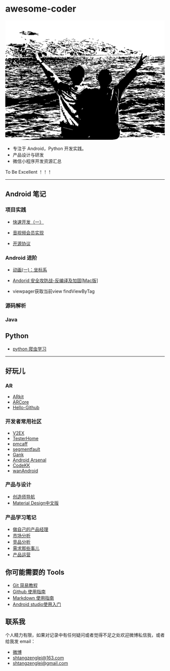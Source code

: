 # awesome-coder





![失意不灰心，得意莫忘形](https://github.com/MrLeion/awesome-coder/blob/master/fallinLover.png)


- 专注于 Android，Python 开发实践。
- 产品设计与研发
- 微信小程序开发资源汇总

To Be Excellent ！！！

-------------------

## Android 笔记


### 项目实践

- [快速开发（一）](https://github.com/MrLeion/awesome-coder/blob/master/journey/android/%5BAndroidDev-%E7%B3%BB%E5%88%97%5D-%E5%BF%AB%E9%80%9F%E5%BC%80%E5%8F%91%EF%BC%88%E4%B8%80%EF%BC%89.md)


- [音视频会员实现](https://github.com/MrLeion/awesome-coder/blob/master/journey/android/%E9%9F%B3%E8%A7%86%E9%A2%91%E4%BC%9A%E5%91%98%E5%AE%9E%E7%8E%B0.md)


- [开源协议](https://github.com/MrLeion/awesome-coder/blob/master/journey/android/%E5%BC%80%E6%BA%90%E5%8D%8F%E8%AE%AE.md)

### Android 进阶

- [动画(一)：坐标系](https://github.com/MrLeion/awesome-coder/blob/master/journey/android/%5BAndroid%5D%E8%87%AA%E5%AE%9A%E4%B9%89View(%E4%B8%80)%EF%BC%9A%E5%9D%90%E6%A0%87%E7%B3%BB.md)

- [Andorid 安全攻防战-反编译及加固[Mac版]](https://github.com/MrLeion/awesome-coder/blob/master/journey/android/-Andorid-%E5%AE%89%E5%85%A8%E6%94%BB%E9%98%B2%E6%88%98-%E5%8F%8D%E7%BC%96%E8%AF%91%E5%8F%8A%E5%8A%A0%E5%9B%BA%5BMac%E7%89%88%5D.md)

-  viewpager获取当前view
findViewByTag


### 源码解析


### Java 












## Python

- [python 爬虫学习](https://github.com/lining0806/PythonSpiderNotes)


-------------------


## 好玩儿

### AR

- [ARkit](https://developer.apple.com/arkit/)
- [ARCore](https://github.com/google-ar/arcore-android-sdk)
- [Hello-Github](https://github.com/521xueweihan/HelloGitHub)


### 开发者常用社区
- [V2EX](https://www.v2ex.com)
- [TesterHome](https://testerhome.com/)
- [pmcaff](https://www.pmcaff.com/)
- [segmentfault](https://segmentfault.com/)
- [Gank](http://gank.io/)
- [Android Arsenal](https://android-arsenal.com/)
- [CodeKK](http://p.codekk.com/)
- [wanAndroid](http://wanandroid.com/index/)


### 产品与设计

- [创造师导航](http://chuangzaoshi.com/)
- [Material Design中文版](https://www.mdui.org/design/)



### 产品学习笔记

- [做自己的产品经理](https://github.com/MrLeion/awesome-coder/blob/master/%E7%94%9F%E6%B4%BB%E5%90%AF%E7%A4%BA%E5%BD%95/%E4%BA%A7%E5%93%81/%5B%E4%BA%A7%E5%93%81%E5%AD%A6%E4%B9%A0%5D%E5%81%9A%E8%87%AA%E5%B7%B1%E7%9A%84%E4%BA%A7%E5%93%81%E7%BB%8F%E7%90%86.md)
- [市场分析](https://github.com/MrLeion/awesome-coder/blob/master/%E7%94%9F%E6%B4%BB%E5%90%AF%E7%A4%BA%E5%BD%95/%E4%BA%A7%E5%93%81/%5B%E4%BA%A7%E5%93%81%E5%AD%A6%E4%B9%A0%5D%E5%B8%82%E5%9C%BA%E5%88%86%E6%9E%90.md)
- [竞品分析](https://github.com/MrLeion/awesome-coder/blob/master/%E7%94%9F%E6%B4%BB%E5%90%AF%E7%A4%BA%E5%BD%95/%E4%BA%A7%E5%93%81/%5B%E4%BA%A7%E5%93%81%E5%AD%A6%E4%B9%A0%5D%E7%AB%9E%E5%93%81%E5%88%86%E6%9E%90.md)
- [需求那些事儿](https://github.com/MrLeion/awesome-coder/blob/master/%E7%94%9F%E6%B4%BB%E5%90%AF%E7%A4%BA%E5%BD%95/%E4%BA%A7%E5%93%81/%5B%E4%BA%A7%E5%93%81%E5%AD%A6%E4%B9%A0%5D%E9%9C%80%E6%B1%82%E9%82%A3%E4%BA%9B%E4%BA%8B%E5%84%BF.md)
- [产品运营](https://github.com/MrLeion/awesome-coder/blob/master/%E7%94%9F%E6%B4%BB%E5%90%AF%E7%A4%BA%E5%BD%95/%E4%BA%A7%E5%93%81/%E4%BA%A7%E5%93%81%E8%BF%90%E8%90%A5.md)

## 你可能需要的 Tools


- [Git 简易教程](http://www.bootcss.com/p/git-guide/)
- [Github 使用指南](https://github.com/MrLeion/awesome-coder/blob/master/journey/android/Github-%E4%BD%BF%E7%94%A8%E6%8C%87%E5%8D%97.md)
- [Markdown 使用指南](https://github.com/MrLeion/awesome-coder/blob/master/journey/android/Markdown-%E4%BD%BF%E7%94%A8%E6%8C%87%E5%8D%97.md)
- [Android studio使用入门](https://github.com/MrLeion/awesome-coder/blob/master/journey/android/Android-studio%E4%BD%BF%E7%94%A8%E5%85%A5%E9%97%A8.md)








## 联系我

个人精力有限，如果对记录中有任何疑问或者觉得不足之处欢迎微博私信我，或者给我发 email：

-  [微博](http://weibo.com/john1211)
-  shtangzenglei@163.com
-  shtangzenglei@gmail.com
